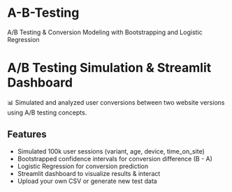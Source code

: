 # A-B-Testing
A/B Testing &amp; Conversion Modeling with Bootstrapping and Logistic Regression

# A/B Testing Simulation & Streamlit Dashboard

📊 Simulated and analyzed user conversions between two website versions using A/B testing concepts.

## Features
- Simulated 100k user sessions (variant, age, device, time_on_site)
- Bootstrapped confidence intervals for conversion difference (B - A)
- Logistic Regression for conversion prediction
- Streamlit dashboard to visualize results & interact
- Upload your own CSV or generate new test data

